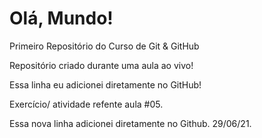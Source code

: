 # Olá, Mundo!
 Primeiro Repositório do Curso de Git & GitHub

Repositório criado durante uma aula ao vivo!

Essa linha eu adicionei diretamente no GitHub! 

Exercício/ atividade refente aula #05.

Essa nova linha adicionei diretamente no Github. 29/06/21.